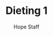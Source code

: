 ---
image: /assets/img/kl/kl_dieting_1.png
title: Dieting 1
number: 1
categories:
  - Meditations
  - Health
  - Dieting
author: Hope Staff
notes: Dieting 1
embed: >-
  <iframe style="border-radius:12px" src="https://open.spotify.com/embed/episode/3aMjxrRN4hqGFqhVlbCSZv?utm_source=generator" width="100%" height="352" frameBorder="0" allowfullscreen="" allow="autoplay; clipboard-write; encrypted-media; fullscreen; picture-in-picture" loading="lazy"></iframe>
transcript: >-
  SOME LINES OF TEXT START HERE
---